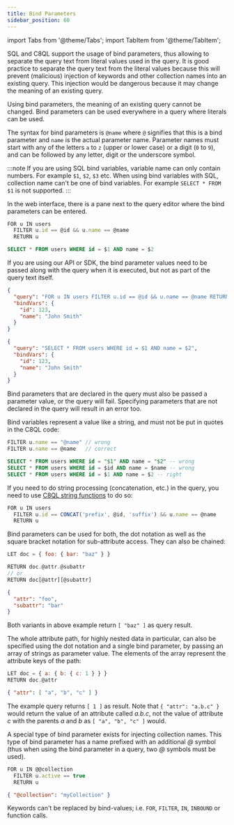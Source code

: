 ```yaml
---
title: Bind Parameters
sidebar_position: 60
---
```

import Tabs from '@theme/Tabs'; 
import TabItem from '@theme/TabItem';

SQL and C8QL support the usage of bind parameters, thus allowing to separate the query text from literal values used in the query. It is good practice to separate the query text from the literal values because this will prevent (malicious) injection of keywords and other collection names into an existing query. This injection would be dangerous because it may change the meaning of an existing query.

Using bind parameters, the meaning of an existing query cannot be changed. Bind parameters can be used everywhere in a query where literals can be used.

The syntax for bind parameters is `@name` where `@` signifies that this is a bind parameter and `name` is the actual parameter name. Parameter names must start with any of the letters `a` to `z` (upper or lower case) or a digit (`0` to `9`), and can be followed by any letter, digit or the underscore symbol.

:::note
If you are using SQL bind variables, variable name can only contain numbers. For example `$1`, `$2`, `$3` etc.
When using bind variables with SQL, collection name can't be one of bind variables. For example `SELECT * FROM $1` is not supported.
:::

In the web interface, there is a pane next to the query editor where the bind parameters can be entered.

<Tabs groupId="modify-single">
<TabItem value="c8ql" label="C8QL">

```js
FOR u IN users
  FILTER u.id == @id && u.name == @name
  RETURN u
```

</TabItem>
<TabItem value="sql" label="SQL">

```sql
SELECT * FROM users WHERE id = $1 AND name = $2
```

</TabItem>
</Tabs>

If you are using our API or SDK, the bind parameter values need to be passed along with the query when it is executed, but not as part of the query text itself. 


<Tabs groupId="modify-single">
<TabItem value="c8ql" label="C8QL">

```json
{
  "query": "FOR u IN users FILTER u.id == @id && u.name == @name RETURN u",
  "bindVars": {
    "id": 123,
    "name": "John Smith"
  }
}
```

</TabItem>
<TabItem value="sql" label="SQL">

```json
{
  "query": "SELECT * FROM users WHERE id = $1 AND name = $2",
  "bindVars": {
    "id": 123,
    "name": "John Smith"
  }
}
```

</TabItem>
</Tabs>

Bind parameters that are declared in the query must also be passed a parameter value, or the query will fail. Specifying parameters that are not declared in the query will result in an error too.

Bind variables represent a value like a string, and must not be put in quotes in the C8QL code:


<Tabs groupId="modify-single">
<TabItem value="c8ql" label="C8QL">

```js
FILTER u.name == "@name" // wrong
FILTER u.name == @name   // correct
```

</TabItem>
<TabItem value="sql" label="SQL">

```sql
SELECT * FROM users WHERE id = "$1" AND name = "$2" -- wrong
SELECT * FROM users WHERE id = $id AND name = $name -- wrong
SELECT * FROM users WHERE id = $1 AND name = $2 -- right
```

</TabItem>
</Tabs>

If you need to do string processing (concatenation, etc.) in the query, you need to use [C8QL string functions](c8ql/functions/string) to do so:

```js
FOR u IN users
  FILTER u.id == CONCAT('prefix', @id, 'suffix') && u.name == @name
  RETURN u
```

Bind parameters can be used for both, the dot notation as well as the square bracket notation for sub-attribute access. They can also be chained:

```js
LET doc = { foo: { bar: "baz" } }

RETURN doc.@attr.@subattr
// or
RETURN doc[@attr][@subattr]
```

```json
{
  "attr": "foo",
  "subattr": "bar"
}
```

Both variants in above example return `[ "baz" ]` as query result.

The whole attribute path, for highly nested data in particular, can also be specified using the dot notation and a single bind parameter, by passing an array of strings as parameter value. The elements of the array represent the attribute keys of the path:

```js
LET doc = { a: { b: { c: 1 } } }
RETURN doc.@attr
```

```json
{ "attr": [ "a", "b", "c" ] }
```

The example query returns `[ 1 ]` as result. Note that `{ "attr": "a.b.c" }` would return the value of an attribute called _a.b.c_, not the value of attribute _c_ with the parents _a_ and _b_ as `[ "a", "b", "c" ]` would.

A special type of bind parameter exists for injecting collection names. This type of bind parameter has a name prefixed with an additional _@_ symbol (thus when using the bind parameter in a query, two *@* symbols must be used).

```js
FOR u IN @@collection
  FILTER u.active == true
  RETURN u
```

```json
{ "@collection": "myCollection" }
```

Keywords can't be replaced by bind-values; i.e. `FOR`, `FILTER`, `IN`, `INBOUND` or function calls.
